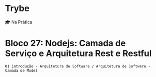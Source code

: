 # Trybe
:mortar_board: Na Prática

# Bloco 27: Nodejs: Camada de Serviço e Arquitetura Rest e Restful
  ```
  01 introdução - Arquitetura de Software / Arquitetura de Software - Camada de Model
  ```
